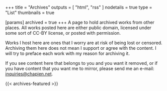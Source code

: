 +++
title = "Archives"
outputs = [ "html", "rss" ]
nodetails = true
type = "List"
thumbnails = true

[params]
archived = true
+++
A page to hold archived works from other places. All works posted here are either public domain, licensed under some sort of CC-BY license, or posted with permission. 

<!--more-->

Works I host here are ones that I worry are at risk of being lost or censored. Archiving them here does not mean I support or agree with the content. I will try to preface each work with my reason for archiving it.

If you see content here that belongs to you and you want it removed, or if you have content that you want me to mirror, please send me an e-mail: inquiries@chapien.net.

{{< archives-featured >}}